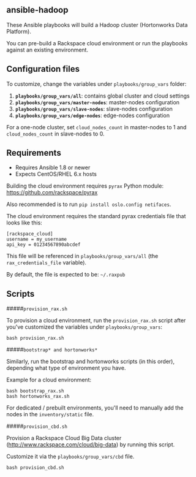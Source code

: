 ansible-hadoop
---------

These Ansible playbooks will build a Hadoop cluster (Hortonworks Data Platform).

You can pre-build a Rackspace cloud environment or run the playbooks against an existing environment.

## Configuration files

To customize, change the variables under `playbooks/group_vars` folder:

1. **`playbooks/group_vars/all`**: contains global cluster and cloud settings
1. **`playbooks/group_vars/master-nodes`**: master-nodes configuration
1. **`playbooks/group_vars/slave-nodes`**: slave-nodes configuration
1. **`playbooks/group_vars/edge-nodes`**: edge-nodes configuration

For a one-node cluster, set `cloud_nodes_count` in master-nodes to 1 and `cloud_nodes_count` in slave-nodes to 0.

## Requirements

- Requires Ansible 1.8 or newer
- Expects CentOS/RHEL 6.x hosts

Building the cloud environment requires `pyrax` Python module: https://github.com/rackspace/pyrax 

Also recommended is to run `pip install oslo.config netifaces`.

The cloud environment requires the standard pyrax credentials file that looks like this:
````
[rackspace_cloud]
username = my_username
api_key = 01234567890abcdef
````
This file will be referenced in `playbooks/group_vars/all` (the `rax_credentials_file` variable).

By default, the file is expected to be: `~/.raxpub`

## Scripts

#####`provision_rax.sh`

To provision a cloud environment, run the `provision_rax.sh` script after you've customized the variables under `playbooks/group_vars`:
````
bash provision_rax.sh
````

#####`bootstrap* and hortonworks*`

Similarly, run the bootstrap and hortonworks scripts (in this order), depending what type of environment you have.

Example for a cloud environment:
````
bash bootstrap_rax.sh
bash hortonworks_rax.sh
````
For dedicated / prebuilt environments, you'll need to manually add the nodes in the `inventory/static` file.

#####`provision_cbd.sh`

Provision a Rackspace Cloud Big Data cluster (http://www.rackspace.com/cloud/big-data) by running this script.

Customize it via the `playbooks/group_vars/cbd` file.
````
bash provision_cbd.sh
````
